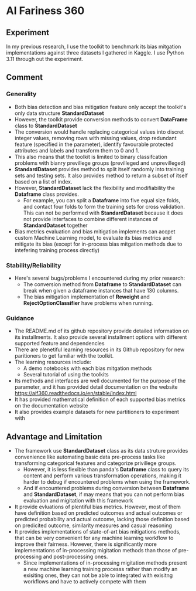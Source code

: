 # AI Fariness 360

## Experiment

In my previous research, I use the toolkit to benchmark its bias mitgation implementations against three datasets I gathered in Kaggle. I use Python 3.11 through out the experiment.

## Comment

### Generality

- Both bias detection and bias mitigation feature only accept the toolkit's only data structure **StandardDataset**
- However, the toolkit provide conversion methods to convert **DataFrame** class to **StandardDataset**
- The conversion would handle replacing categorical values into discret integer values, removing rows with missing values, drop redundant feature (specified in the parameter), identify favourable protected attributes and labels and transform them to 0 and 1.
- This also means that the toolkit is limited to binary classifcation problems with bianry previllege groups (previlleged and unprevilleged)
- **StandardDataset** provides method to split itself randomly into training sets and testing sets. It also provides method to return a subset of itself based on a list of index.
- However, **StandardDataset** lack the flexibility and modifiability the **Dataframe** class provides. 
    - For example, you can split a **Dataframe** into five equal size folds, and contact four folds to form the training sets for cross validation. This can not be performed with **StandardDataset** because it does not provide interfaces to combine different instances of **StandardDataset** together
- Bias metrics evaluation and bias mitigation implements can accpet custom Machine Learning model, to evaluate its bias metrics and mitigate its bias (except for in-process bias mitgation methods due to intefering training process directly)

### Stability/Reliability

- Here's several bugs/problems I encountered during my prior research:
    - The conversion method from **Dataframe** to **StandardDataset** can break when given a dataframe instances that have 130 columns.
    - The bias mitigation implementation of **Reweight** and **RejectOptionClassifier** have problems when running.

### Guidance

- The README.md of its github repository provide detailed information on its installments. It also provide several installment options with different supported feature and dependencies
- There are plenetiful learning resources in its Github repository for new paritioners to get familiar with the toolkit.
- The learning resources include:
    - A demo notebooks with each bias mitgation methods
    - Several tutorial of using the toolkits
- Its methods and interfaces are well documented for the purpose of the parameter, and it has provided detail documentation on the website https://aif360.readthedocs.io/en/stable/index.html
- It has provided mathematical definition of each supported bias metrics on the documentation website
- It also provides example datasets for new partitioners to experiment with

## Advantage and Limitation

- The framework use **StandardDataset** class as its data struture provides convenience like automating basic data pre-process tasks like transforming categorical features and categorize privillege groups. 
    - However, it is less flexible than panda's **Dataframe** class to query its content and perform various transformation operations, making it harder to debug if encountered problems when using the framework.
    - And if encountered problems during conversion between **Dataframe** and **StandardDataset**, if may means that you can not perform bias evaluation and migitation with this framework
- It provide evluations of plentiful bias metrics. However, most of them have definition based on predicted outcomes and actual outcomes or predicted probability and actual outcome, lacking those definition based on predicited outcome, similarity measures and casual reasoning 
- It provides implementations of state-of-art bias mitigations methods, that can be very convenient for any machine learning workflow to improve their fairness. However, there is significantly more implementations of in-processing migitation methods than those of pre-processing and post-processing ones.
    - Since implementations of in-processing migitation methods present a new machine learning training processs rather than modify an exisiting ones, they can not be able to integrated with exisitng workflows and have to actively compete with them
